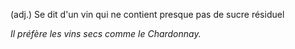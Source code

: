 (adj.) Se dit d'un vin qui ne contient presque pas de sucre résiduel

*Il préfère les vins secs comme le Chardonnay.*